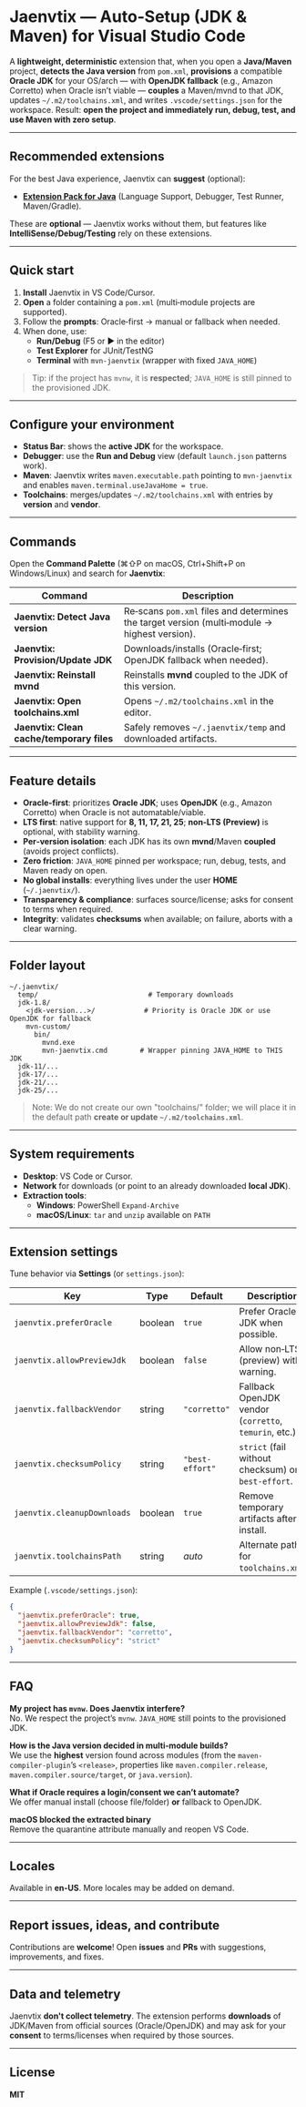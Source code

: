 # Jaenvtix — Auto‑Setup (JDK & Maven) for Visual Studio Code

A **lightweight, deterministic** extension that, when you open a **Java/Maven** project, **detects the Java version** from `pom.xml`, **provisions** a compatible **Oracle JDK** for your OS/arch — with **OpenJDK fallback** (e.g., Amazon Corretto) when Oracle isn’t viable — **couples** a Maven/mvnd to that JDK, updates `~/.m2/toolchains.xml`, and writes `.vscode/settings.json` for the workspace. Result: **open the project and immediately run, debug, test, and use Maven with zero setup**.

---

## Recommended extensions

For the best Java experience, Jaenvtix can **suggest** (optional):

- **[Extension Pack for Java](https://marketplace.cursorapi.com/items/?itemName=vscjava.vscode-java-pack)** (Language Support, Debugger, Test Runner, Maven/Gradle).

These are **optional** — Jaenvtix works without them, but features like **IntelliSense/Debug/Testing** rely on these extensions.

---

## Quick start

1. **Install** Jaenvtix in VS Code/Cursor.
2. **Open** a folder containing a `pom.xml` (multi‑module projects are supported).
3. Follow the **prompts**: Oracle‑first → manual or fallback when needed.
4. When done, use:
    - **Run/Debug** (F5 or ▶️ in the editor)
    - **Test Explorer** for JUnit/TestNG
    - **Terminal** with `mvn-jaenvtix` (wrapper with fixed `JAVA_HOME`)

> Tip: if the project has `mvnw`, it is **respected**; `JAVA_HOME` is still pinned to the provisioned JDK.

---

## Configure your environment

- **Status Bar**: shows the **active JDK** for the workspace.
- **Debugger**: use the **Run and Debug** view (default `launch.json` patterns work).
- **Maven**: Jaenvtix writes `maven.executable.path` pointing to `mvn-jaenvtix` and enables `maven.terminal.useJavaHome = true`.
- **Toolchains**: merges/updates `~/.m2/toolchains.xml` with entries by **version** and **vendor**.

---

## Commands

Open the **Command Palette** (⌘⇧P on macOS, Ctrl+Shift+P on Windows/Linux) and search for **Jaenvtix**:

| Command | Description |
|---|---|
| **Jaenvtix: Detect Java version** | Re‑scans `pom.xml` files and determines the target version (multi‑module → highest version). |
| **Jaenvtix: Provision/Update JDK** | Downloads/installs (Oracle‑first; OpenJDK fallback when needed). |
| **Jaenvtix: Reinstall mvnd** | Reinstalls **mvnd** coupled to the JDK of this version. |
| **Jaenvtix: Open toolchains.xml** | Opens `~/.m2/toolchains.xml` in the editor. |
| **Jaenvtix: Clean cache/temporary files** | Safely removes `~/.jaenvtix/temp` and downloaded artifacts. |

---

## Feature details

- **Oracle‑first**: prioritizes **Oracle JDK**; uses **OpenJDK** (e.g., Amazon Corretto) when Oracle is not automatable/viable.
- **LTS first**: native support for **8, 11, 17, 21, 25**; **non‑LTS (Preview)** is optional, with stability warning.
- **Per‑version isolation**: each JDK has its own **mvnd**/Maven **coupled** (avoids project conflicts).
- **Zero friction**: `JAVA_HOME` pinned per workspace; run, debug, tests, and Maven ready on open.
- **No global installs**: everything lives under the user **HOME** (`~/.jaenvtix/`).
- **Transparency & compliance**: surfaces source/license; asks for consent to terms when required.
- **Integrity**: validates **checksums** when available; on failure, aborts with a clear warning.

---

## Folder layout

```
~/.jaenvtix/
  temp/                           # Temporary downloads
  jdk-1.8/
    <jdk-version...>/            # Priority is Oracle JDK or use OpenJDK for fallback
    mvn-custom/
      bin/
        mvnd.exe
        mvn-jaenvtix.cmd        # Wrapper pinning JAVA_HOME to THIS JDK
  jdk-11/...
  jdk-17/...
  jdk-21/...
  jdk-25/...
```

> Note: We do not create our own "toolchains/" folder; we will place it in the default path **create or update `~/.m2/toolchains.xml`**.

---

## System requirements

- **Desktop**: VS Code or Cursor.
- **Network** for downloads (or point to an already downloaded **local JDK**).
- **Extraction tools**:
    - **Windows**: PowerShell `Expand-Archive`
    - **macOS/Linux**: `tar` and `unzip` available on `PATH`

---

## Extension settings

Tune behavior via **Settings** (or `settings.json`):

| Key | Type | Default | Description |
|---|---|---|---|
| `jaenvtix.preferOracle` | boolean | `true` | Prefer Oracle JDK when possible. |
| `jaenvtix.allowPreviewJdk` | boolean | `false` | Allow non‑LTS (preview) with warning. |
| `jaenvtix.fallbackVendor` | string | `"corretto"` | Fallback OpenJDK vendor (`corretto`, `temurin`, etc.). |
| `jaenvtix.checksumPolicy` | string | `"best-effort"` | `strict` (fail without checksum) or `best-effort`. |
| `jaenvtix.cleanupDownloads` | boolean | `true` | Remove temporary artifacts after install. |
| `jaenvtix.toolchainsPath` | string | _auto_ | Alternate path for `toolchains.xml`.

Example (`.vscode/settings.json`):

```json
{
  "jaenvtix.preferOracle": true,
  "jaenvtix.allowPreviewJdk": false,
  "jaenvtix.fallbackVendor": "corretto",
  "jaenvtix.checksumPolicy": "strict"
}
```

---

## FAQ

**My project has `mvnw`. Does Jaenvtix interfere?**  
No. We respect the project’s `mvnw`. `JAVA_HOME` still points to the provisioned JDK.

**How is the Java version decided in multi‑module builds?**  
We use the **highest** version found across modules (from the `maven-compiler-plugin`’s `<release>`, properties like `maven.compiler.release`, `maven.compiler.source/target`, or `java.version`).

**What if Oracle requires a login/consent we can’t automate?**  
We offer manual install (choose file/folder) **or** fallback to OpenJDK.

**macOS blocked the extracted binary**  
Remove the quarantine attribute manually and reopen VS Code.

---

## Locales

Available in **en-US**. More locales may be added on demand.

---

## Report issues, ideas, and contribute

Contributions are **welcome**! Open **issues** and **PRs** with suggestions, improvements, and fixes.

---

## Data and telemetry

Jaenvtix **don't collect telemetry**. The extension performs **downloads** of JDK/Maven from official sources (Oracle/OpenJDK) and may ask for your **consent** to terms/licenses when required by those sources.

---

## License

**MIT**

